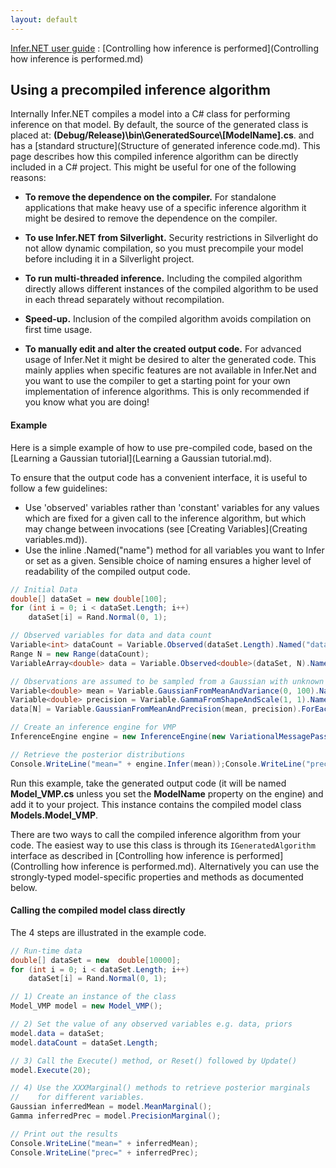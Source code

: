 ```yaml
---
layout: default 
--- 
```

[Infer.NET user guide](index.md) : [Controlling how inference is performed](Controlling how inference is performed.md)

## Using a precompiled inference algorithm

Internally Infer.NET compiles a model into a C# class for performing inference on that model. By default, the source of the generated class is placed at: **(Debug/Release)\\bin\\GeneratedSource\\\[ModelName\].cs**. and has a [standard structure](Structure of generated inference code.md). This page describes how this compiled inference algorithm can be directly included in a C# project. This might be useful for one of the following reasons:

*   **To remove the dependence on the compiler.** For standalone applications that make heavy use of a specific inference algorithm it might be desired to remove the dependence on the compiler.

*   **To use Infer.NET from Silverlight.** Security restrictions in Silverlight do not allow dynamic compilation, so you must precompile your model before including it in a Silverlight project.

*   **To run multi-threaded inference.** Including the compiled algorithm directly allows different instances of the compiled algorithm to be used in each thread separately without recompilation.

*   **Speed-up.** Inclusion of the compiled algorithm avoids compilation on first time usage.

*   **To manually edit and alter the created output code.** For advanced usage of Infer.Net it might be desired to alter the generated code. This mainly applies when specific features are not available in Infer.Net and you want to use the compiler to get a starting point for your own implementation of inference algorithms. This is only recommended if you know what you are doing!

#### Example

Here is a simple example of how to use pre-compiled code, based on the [Learning a Gaussian tutorial](Learning a Gaussian tutorial.md).

To ensure that the output code has a convenient interface, it is useful to follow a few guidelines:

*   Use 'observed' variables rather than 'constant' variables for any values which are fixed for a given call to the inference algorithm, but which may change between invocations (see [Creating Variables](Creating variables.md)).
*   Use the inline .Named("name") method for all variables you want to Infer or set as a given. Sensible choice of naming ensures a higher level of readability of the compiled output code.

```csharp
// Initial Data  
double[] dataSet = new double[100];  
for (int i = 0; i < dataSet.Length; i++)  
    dataSet[i] = Rand.Normal(0, 1);  

// Observed variables for data and data count  
Variable<int> dataCount = Variable.Observed(dataSet.Length).Named("dataCount");  
Range N = new Range(dataCount);  
VariableArray<double> data = Variable.Observed<double>(dataSet, N).Named("data");  

// Observations are assumed to be sampled from a Gaussian with unknown parameters  
Variable<double> mean = Variable.GaussianFromMeanAndVariance(0, 100).Named("mean");  
Variable<double> precision = Variable.GammaFromShapeAndScale(1, 1).Named("precision");  
data[N] = Variable.GaussianFromMeanAndPrecision(mean, precision).ForEach(N);  

// Create an inference engine for VMP  
InferenceEngine engine = new InferenceEngine(new VariationalMessagePassing());  

// Retrieve the posterior distributions  
Console.WriteLine("mean=" + engine.Infer(mean));Console.WriteLine("prec=" + engine.Infer(precision));
```

Run this example, take the generated output code (it will be named **Model_VMP.cs** unless you set the **ModelName** property on the engine) and add it to your project. This instance contains the compiled model class **Models.Model_VMP**.

There are two ways to call the compiled inference algorithm from your code. The easiest way to use this class is through its `IGeneratedAlgorithm` interface as described in [Controlling how inference is performed](Controlling how inference is performed.md). Alternatively you can use the strongly-typed model-specific properties and methods as documented below.

#### Calling the compiled model class directly

 The 4 steps are illustrated in the example code.

```csharp
// Run-time data  
double[] dataSet = new  double[10000];  
for (int i = 0; i < dataSet.Length; i++)  
    dataSet[i] = Rand.Normal(0, 1);  

// 1) Create an instance of the class  
Model_VMP model = new Model_VMP();  

// 2) Set the value of any observed variables e.g. data, priors  
model.data = dataSet;  
model.dataCount = dataSet.Length;  

// 3) Call the Execute() method, or Reset() followed by Update()  
model.Execute(20);  

// 4) Use the XXXMarginal() methods to retrieve posterior marginals  
//    for different variables. 
Gaussian inferredMean = model.MeanMarginal();  
Gamma inferredPrec = model.PrecisionMarginal();  

// Print out the results  
Console.WriteLine("mean=" + inferredMean);  
Console.WriteLine("prec=" + inferredPrec);
```
